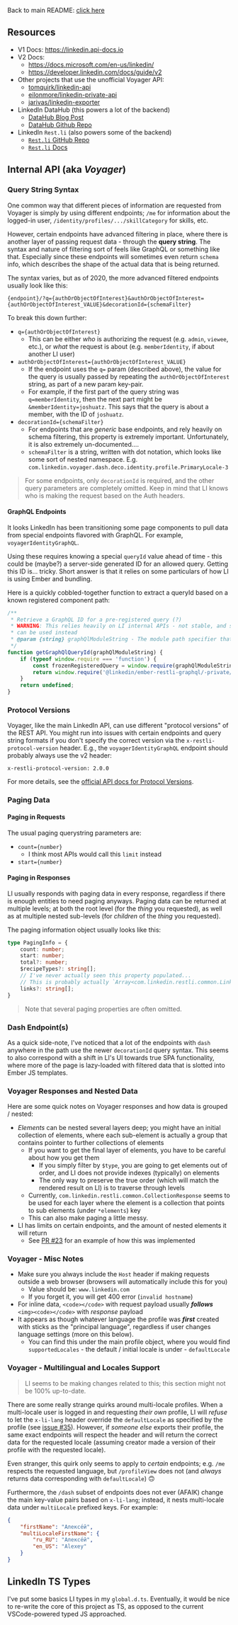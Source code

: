 Back to main README: [click here](../README.md)

## Resources

- V1 Docs: https://linkedin.api-docs.io
- V2 Docs:
    - https://docs.microsoft.com/en-us/linkedin/
    - https://developer.linkedin.com/docs/guide/v2
- Other projects that use the unofficial Voyager API:
    - [tomquirk/linkedin-api](https://github.com/tomquirk/linkedin-api)
    - [eilonmore/linkedin-private-api](https://github.com/eilonmore/linkedin-private-api)
    - [jarivas/linkedin-exporter](https://github.com/jarivas/linkedin-exporter)
- LinkedIn DataHub (this powers a lot of the backend)
    - [DataHub Blog Post](https://engineering.linkedin.com/blog/2019/data-hub)
    - [DataHub Github Repo](https://github.com/linkedin/datahub)
- LinkedIn `Rest.li` (also powers some of the backend)
    - [`Rest.li` GitHub Repo](https://github.com/linkedin/rest.li/)
    - [`Rest.li` Docs](https://linkedin.github.io/rest.li/spec/protocol)

## Internal API (aka *Voyager*)
### Query String Syntax
One common way that different pieces of information are requested from Voyager is simply by using different endpoints; `/me` for information about the logged-in user, `/identity/profiles/.../skillCategory` for skills, etc.

However, certain endpoints have advanced filtering in place, where there is another layer of passing request data - through the **query string**. The syntax and nature of filtering sort of feels like GraphQL or something like that. Especially since these endpoints will sometimes even return `schema` info, which describes the shape of the actual data that is being returned.

The syntax varies, but as of 2020, the more advanced filtered endpoints usually look like this:

`{endpoint}/?q={authOrObjectOfInterest}&authOrObjectOfInterest={authOrObjectOfInterest_VALUE}&decorationId={schemaFilter}`

To break this down further:

 - `q={authOrObjectOfInterest}`
     - This can be either *who* is authorizing the request (e.g. `admin`, `viewee`, etc.), or *what* the request is about (e.g. `memberIdentity`, if about another LI user)
 - `authOrObjectOfInterest={authOrObjectOfInterest_VALUE}`
     - If the endpoint uses the `q=` param (described above), the value for the query is usually passed by repeating the `authOrObjectOfInterest` string, as part of a new param key-pair.
     - For example, if the first part of the query string was `q=memberIdentity`, then the next part might be `&memberIdentity=joshuatz`. This says that the query is about a member, with the ID of `joshuatz`.
 - `decorationId={schemaFilter}`
     - For endpoints that are *generic* base endpoints, and rely heavily on schema filtering, this property is extremely important. Unfortunately, it is also extremely un-documented....
     - `schemaFilter` is a string, written with dot notation, which looks like some sort of nested namespace. E.g. `com.linkedin.voyager.dash.deco.identity.profile.PrimaryLocale-3`


> For some endpoints, only `decorationId` is required, and the other query parameters are completely omitted. Keep in mind that LI knows who is making the request based on the Auth headers.

#### GraphQL Endpoints
It looks LinkedIn has been transitioning some page components to pull data from special endpoints flavored with GraphQL. For example, `voyagerIdentityGraphQL`.

Using these requires knowing a special `queryId` value ahead of time - this could be (maybe?) a server-side generated ID for an allowed query. Getting this ID is... tricky. Short answer is that it relies on some particulars of how LI is using Ember and bundling.

Here is a quickly cobbled-together function to extract a queryId based on a known registered component path:

```js
/**
 * Retrieve a GraphQL ID for a pre-registered query (?)
 * WARNING: This relies heavily on LI internal APIs - not stable, and should be avoided when other alternatives
 * can be used instead
 * @param {string} graphQlModuleString - The module path specifier that the GraphQL query is "registered" under. For example, `graphql-queries/queries/profile/profile-components.graphq`
 */
function getGraphQlQueryId(graphQlModuleString) {
    if (typeof window.require === 'function') {
        const frozenRegisteredQuery = window.require(graphQlModuleString);
        return window.require('@linkedin/ember-restli-graphql/-private/query').getGraphQLQueryId(frozenRegisteredQuery);
    }
    return undefined;
}
```

### Protocol Versions
Voyager, like the main LinkedIn API, can use different "protocol versions" of the REST API. You might run into issues with certain endpoints and query string formats if you don't specify the correct version via the `x-restli-protocol-version` header. E.g., the `voyagerIdentityGraphQL` endpoint should probably always use the v2 header:

```
x-restli-protocol-version: 2.0.0
```

For more details, see the [official API docs for Protocol Versions](https://docs.microsoft.com/en-us/linkedin/shared/api-guide/concepts/protocol-version).

### Paging Data
#### Paging in Requests
The usual paging querystring parameters are:

 - `count={number}`
     - I think most APIs would call this `limit` instead
 - `start={number}`

#### Paging in Responses
LI usually responds with paging data in every response, regardless if there is enough entities to need paging anyways. Paging data can be returned at multiple levels; at both the root level (for the *thing* you requested), as well as at multiple nested sub-levels (for *children* of the *thing* you requested).

The paging information object usually looks like this:

```ts
type PagingInfo = {
    count: number;
    start: number;
    total?: number;
    $recipeTypes?: string[];
    // I've never actually seen this property populated...
    // This is probably actually `Array<com.linkedin.restli.common.Link>`
    links?: string[];
}
```

> Note that several paging properties are often omitted.

### Dash Endpoint(s)
As a quick side-note, I've noticed that a lot of the endpoints with `dash` anywhere in the path use the newer `decorationId` query syntax. This seems to also correspond with a shift in LI's UI towards true SPA functionality, where more of the page is lazy-loaded with filtered data that is slotted into Ember JS templates.

### Voyager Responses and Nested Data
Here are some quick notes on Voyager responses and how data is grouped / nested:

 - *Elements* can be nested several layers deep; you might have an initial collection of elements, where each sub-element is actually a group that contains pointer to further collections of elements
     - If you want to get the final layer of elements, you have to be careful about how you get them
        - If you simply filter by `$type`, you are going to get elements out of order, and LI does not provide indexes (typically) on elements
        - The only way to preserve the true order (which will match the rendered result on LI) is to traverse through levels
     - Currently, `com.linkedin.restli.common.CollectionResponse` seems to be used for each layer where the element is a collection that points to sub elements (under `*elements`) key
     - This can also make paging a little messy.
 - LI has limits on certain endpoints, and the amount of nested elements it will return
     - See [PR #23](https://github.com/joshuatz/linkedin-to-jsonresume/pull/23) for an example of how this was implemented

### Voyager - Misc Notes
 - Make sure you always include the `Host` header if making requests outside a web browser (browsers will automatically include this for you)
     - Value should be: `www.linkedin.com`
     - If you forget it, you will get 400 error (`invalid hostname`)
 - For inline data, `<code></code>` with request payload usually ***follows*** `<img><code></code>` with *response* payload
 - It appears as though whatever language the profile was ***first*** created with sticks as the "principal language", regardless if user changes language settings (more on this below).
     - You can find this under the main profile object, where you would find `supportedLocales` - the default / initial locale is under - `defaultLocale`

### Voyager - Multilingual and Locales Support
> LI seems to be making changes related to this; this section might not be 100% up-to-date.

There are some really strange quirks around multi-locale profiles. When a multi-locale user is logged in and requesting *their own* profile, LI will *refuse* to let the `x-li-lang` header override the `defaultLocale` as specified by the profile (see [issue #35](https://github.com/joshuatz/linkedin-to-jsonresume/issues/35)). However, if *someone else* exports their profile, the same exact endpoints will respect the header and will return the correct data for the requested locale (assuming creator made a version of their profile with the requested locale).

Even stranger, this quirk only seems to apply to *certain* endpoints; e.g. `/me` respects the requested language, but `/profileView` does not (and *always* returns data corresponding with `defaultLocale`) 🙃

Furthermore, the `/dash` subset of endpoints does not ever (AFAIK) change the main key-value pairs based on `x-li-lang`; instead, it nests multi-locale data under `multiLocale` prefixed keys. For example:

```json
{
    "firstName": "Алексе́й",
    "multiLocaleFirstName": {
        "ru_RU": "Алексе́й",
        "en_US": "Alexey"
    }
}
```

## LinkedIn TS Types
I've put some basics LI types in my `global.d.ts`. Eventually, it would be nice to re-write the core of this project as TS, as opposed to the current VSCode-powered typed JS approached.
